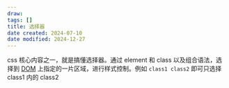 ```yaml
---
draw:
tags: []
title: 选择器
date created: 2024-07-10
date modified: 2024-12-27
---
```


css 核心内容之一，就是搞懂选择器。通过 element 和 class 以及组合语法，选择到 [DOM](DOM.md) 上指定的一片区域，进行样式控制。例如 `class1 class2` 即可只选择 class1 内的 class2

